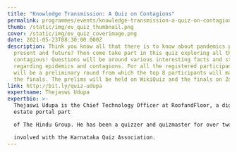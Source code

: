 ```yaml
---
title: "Knowledge Transmission: A Quiz on Contagions"
permalink: programmes/events/knowledge-transmission-a-quiz-on-contagions/
thumb: /static/img/ev_quiz_thumbnail.png
cover: /static/img/ev_quiz_coverimage.png
date: 2021-05-23T08:30:00.000Z
description: Think you know all that there is to know about pandemics past,
  present and future? Then come take part in this quiz exploring all things
  contagious! Questions will be around various interesting facts and stories
  regarding epidemics and contagions. For all the registered participants, there
  will be a preliminary round from which the top 8 participants will make it to
  the finals. The prelims will be held on WikiQuiz and the finals on Zoom.
link: http://bit.ly/quiz-udupa
expertname: Thejaswi Udupa
expertbio: >-
  Thejaswi Udupa is the Chief Technology Officer at RoofandFloor, a digital real
  estate portal part

  of The Hindu Group. He has been a quizzer and quizmaster for over two decades, and is actively

  involved with the Karnataka Quiz Association.
---
```

